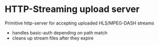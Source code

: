 # HTTP-Streaming upload server
Primitive http-server for accepting uploaded HLS/MPEG-DASH streams

 - handles basic-auth depending on path match
 - cleans up stream files after they expire


